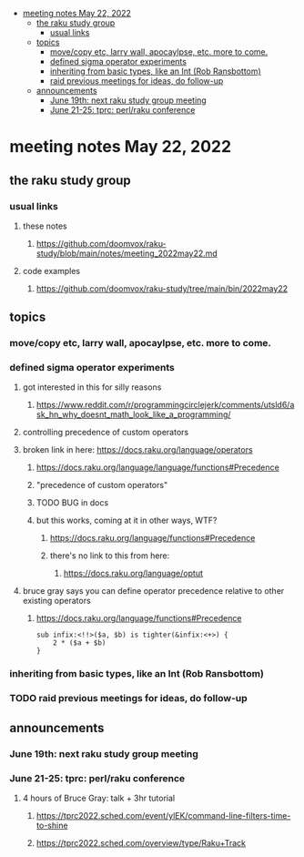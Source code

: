 - [meeting notes May 22, 2022](#org5477623)
  - [the raku study group](#orgcac5e21)
    - [usual links](#org5dd1f5f)
  - [topics](#orgd129d95)
    - [move/copy etc, larry wall, apocaylpse, etc.  more to come.](#org360b615)
    - [defined sigma operator experiments](#org27be528)
    - [inheriting from basic types, like an Int (Rob Ransbottom)](#org9b42b7b)
    - [raid previous meetings for ideas, do follow-up](#orga5aafbb)
  - [announcements](#org1263b31)
    - [June 19th: next raku study group meeting](#org3c34818)
    - [June 21-25: tprc: perl/raku conference](#org7eebb50)


<a id="org5477623"></a>

# meeting notes May 22, 2022


<a id="orgcac5e21"></a>

## the raku study group


<a id="org5dd1f5f"></a>

### usual links

1.  these notes

    1.  <https://github.com/doomvox/raku-study/blob/main/notes/meeting_2022may22.md>

2.  code examples

    1.  <https://github.com/doomvox/raku-study/tree/main/bin/2022may22>


<a id="orgd129d95"></a>

## topics


<a id="org360b615"></a>

### move/copy etc, larry wall, apocaylpse, etc.  more to come.


<a id="org27be528"></a>

### defined sigma operator experiments

1.  got interested in this for silly reasons

    1.  <https://www.reddit.com/r/programmingcirclejerk/comments/utsld6/ask_hn_why_doesnt_math_look_like_a_programming/>

2.  controlling precedence of custom operators

3.  broken link in here: <https://docs.raku.org/language/operators>

    1.  <https://docs.raku.org/language/language/functions#Precedence>
    
    2.  "precedence of custom operators"
    
    3.  TODO BUG in docs
    
    4.  but this works, coming at it in other ways, WTF?
    
        1.  <https://docs.raku.org/language/functions#Precedence>
        
        2.  there's no link to this from here:
        
            1.  <https://docs.raku.org/language/optut>

4.  bruce gray says you can define operator precedence relative to other existing operators

    1.  <https://docs.raku.org/language/functions#Precedence>
    
        ```perl6
        sub infix:<!!>($a, $b) is tighter(&infix:<+>) {
            2 * ($a + $b)
        }
        ```


<a id="org9b42b7b"></a>

### inheriting from basic types, like an Int (Rob Ransbottom)


<a id="orga5aafbb"></a>

### TODO raid previous meetings for ideas, do follow-up


<a id="org1263b31"></a>

## announcements


<a id="org3c34818"></a>

### June 19th: next raku study group meeting


<a id="org7eebb50"></a>

### June 21-25: tprc: perl/raku conference

1.  4 hours of Bruce Gray: talk + 3hr tutorial

    1.  <https://tprc2022.sched.com/event/ylEK/command-line-filters-time-to-shine>
    
    2.  <https://tprc2022.sched.com/overview/type/Raku+Track>
